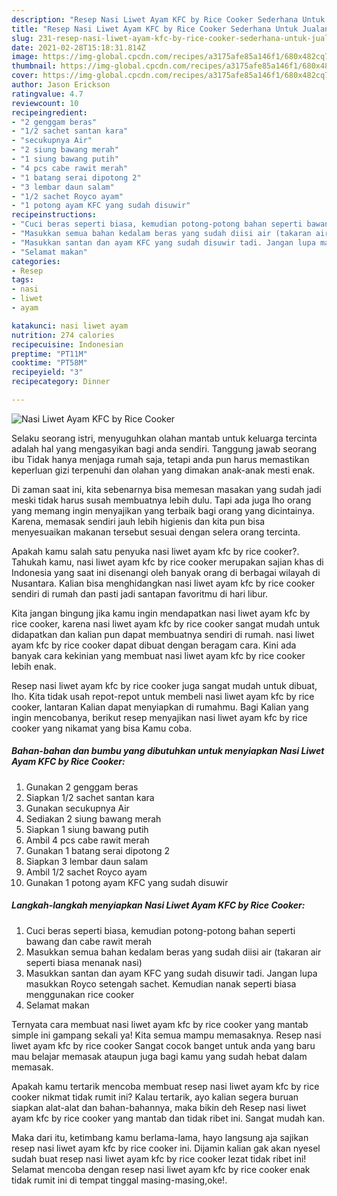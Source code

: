 ```yaml
---
description: "Resep Nasi Liwet Ayam KFC by Rice Cooker Sederhana Untuk Jualan"
title: "Resep Nasi Liwet Ayam KFC by Rice Cooker Sederhana Untuk Jualan"
slug: 231-resep-nasi-liwet-ayam-kfc-by-rice-cooker-sederhana-untuk-jualan
date: 2021-02-28T15:18:31.814Z
image: https://img-global.cpcdn.com/recipes/a3175afe85a146f1/680x482cq70/nasi-liwet-ayam-kfc-by-rice-cooker-foto-resep-utama.jpg
thumbnail: https://img-global.cpcdn.com/recipes/a3175afe85a146f1/680x482cq70/nasi-liwet-ayam-kfc-by-rice-cooker-foto-resep-utama.jpg
cover: https://img-global.cpcdn.com/recipes/a3175afe85a146f1/680x482cq70/nasi-liwet-ayam-kfc-by-rice-cooker-foto-resep-utama.jpg
author: Jason Erickson
ratingvalue: 4.7
reviewcount: 10
recipeingredient:
- "2 genggam beras"
- "1/2 sachet santan kara"
- "secukupnya Air"
- "2 siung bawang merah"
- "1 siung bawang putih"
- "4 pcs cabe rawit merah"
- "1 batang serai dipotong 2"
- "3 lembar daun salam"
- "1/2 sachet Royco ayam"
- "1 potong ayam KFC yang sudah disuwir"
recipeinstructions:
- "Cuci beras seperti biasa, kemudian potong-potong bahan seperti bawang dan cabe rawit merah"
- "Masukkan semua bahan kedalam beras yang sudah diisi air (takaran air seperti biasa menanak nasi)"
- "Masukkan santan dan ayam KFC yang sudah disuwir tadi. Jangan lupa masukkan Royco setengah sachet. Kemudian nanak seperti biasa menggunakan rice cooker"
- "Selamat makan"
categories:
- Resep
tags:
- nasi
- liwet
- ayam

katakunci: nasi liwet ayam 
nutrition: 274 calories
recipecuisine: Indonesian
preptime: "PT11M"
cooktime: "PT58M"
recipeyield: "3"
recipecategory: Dinner

---
```



![Nasi Liwet Ayam KFC by Rice Cooker](https://img-global.cpcdn.com/recipes/a3175afe85a146f1/680x482cq70/nasi-liwet-ayam-kfc-by-rice-cooker-foto-resep-utama.jpg)

Selaku seorang istri, menyuguhkan olahan mantab untuk keluarga tercinta adalah hal yang mengasyikan bagi anda sendiri. Tanggung jawab seorang ibu Tidak hanya menjaga rumah saja, tetapi anda pun harus memastikan keperluan gizi terpenuhi dan olahan yang dimakan anak-anak mesti enak.

Di zaman  saat ini, kita sebenarnya bisa memesan masakan yang sudah jadi meski tidak harus susah membuatnya lebih dulu. Tapi ada juga lho orang yang memang ingin menyajikan yang terbaik bagi orang yang dicintainya. Karena, memasak sendiri jauh lebih higienis dan kita pun bisa menyesuaikan makanan tersebut sesuai dengan selera orang tercinta. 



Apakah kamu salah satu penyuka nasi liwet ayam kfc by rice cooker?. Tahukah kamu, nasi liwet ayam kfc by rice cooker merupakan sajian khas di Indonesia yang saat ini disenangi oleh banyak orang di berbagai wilayah di Nusantara. Kalian bisa menghidangkan nasi liwet ayam kfc by rice cooker sendiri di rumah dan pasti jadi santapan favoritmu di hari libur.

Kita jangan bingung jika kamu ingin mendapatkan nasi liwet ayam kfc by rice cooker, karena nasi liwet ayam kfc by rice cooker sangat mudah untuk didapatkan dan kalian pun dapat membuatnya sendiri di rumah. nasi liwet ayam kfc by rice cooker dapat dibuat dengan beragam cara. Kini ada banyak cara kekinian yang membuat nasi liwet ayam kfc by rice cooker lebih enak.

Resep nasi liwet ayam kfc by rice cooker juga sangat mudah untuk dibuat, lho. Kita tidak usah repot-repot untuk membeli nasi liwet ayam kfc by rice cooker, lantaran Kalian dapat menyiapkan di rumahmu. Bagi Kalian yang ingin mencobanya, berikut resep menyajikan nasi liwet ayam kfc by rice cooker yang nikamat yang bisa Kamu coba.

<!--inarticleads1-->

##### Bahan-bahan dan bumbu yang dibutuhkan untuk menyiapkan Nasi Liwet Ayam KFC by Rice Cooker:

1. Gunakan 2 genggam beras
1. Siapkan 1/2 sachet santan kara
1. Gunakan secukupnya Air
1. Sediakan 2 siung bawang merah
1. Siapkan 1 siung bawang putih
1. Ambil 4 pcs cabe rawit merah
1. Gunakan 1 batang serai dipotong 2
1. Siapkan 3 lembar daun salam
1. Ambil 1/2 sachet Royco ayam
1. Gunakan 1 potong ayam KFC yang sudah disuwir




<!--inarticleads2-->

##### Langkah-langkah menyiapkan Nasi Liwet Ayam KFC by Rice Cooker:

1. Cuci beras seperti biasa, kemudian potong-potong bahan seperti bawang dan cabe rawit merah
1. Masukkan semua bahan kedalam beras yang sudah diisi air (takaran air seperti biasa menanak nasi)
1. Masukkan santan dan ayam KFC yang sudah disuwir tadi. Jangan lupa masukkan Royco setengah sachet. Kemudian nanak seperti biasa menggunakan rice cooker
1. Selamat makan




Ternyata cara membuat nasi liwet ayam kfc by rice cooker yang mantab simple ini gampang sekali ya! Kita semua mampu memasaknya. Resep nasi liwet ayam kfc by rice cooker Sangat cocok banget untuk anda yang baru mau belajar memasak ataupun juga bagi kamu yang sudah hebat dalam memasak.

Apakah kamu tertarik mencoba membuat resep nasi liwet ayam kfc by rice cooker nikmat tidak rumit ini? Kalau tertarik, ayo kalian segera buruan siapkan alat-alat dan bahan-bahannya, maka bikin deh Resep nasi liwet ayam kfc by rice cooker yang mantab dan tidak ribet ini. Sangat mudah kan. 

Maka dari itu, ketimbang kamu berlama-lama, hayo langsung aja sajikan resep nasi liwet ayam kfc by rice cooker ini. Dijamin kalian gak akan nyesel sudah buat resep nasi liwet ayam kfc by rice cooker lezat tidak ribet ini! Selamat mencoba dengan resep nasi liwet ayam kfc by rice cooker enak tidak rumit ini di tempat tinggal masing-masing,oke!.

